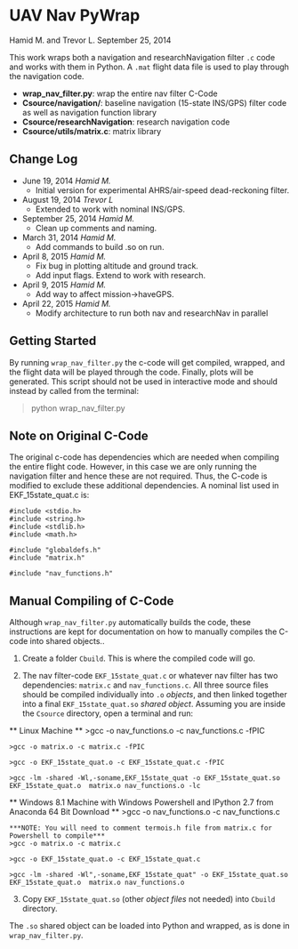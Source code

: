 # UAV Nav PyWrap
Hamid M. and Trevor L.
September 25, 2014

This work wraps both a navigation and researchNavigation filter `.c` code and works with them in Python.  A `.mat` flight data file is used to play through the navigation code.

* **wrap_nav_filter.py**: wrap the entire nav filter C-Code
* **Csource/navigation/**: baseline navigation (15-state INS/GPS) filter code as well as navigation function library
* **Csource/researchNavigation**: research navigation code
* **Csource/utils/matrix.c**: matrix library
 
## Change Log

* June 19, 2014      *Hamid M.* 
    - Initial version for experimental AHRS/air-speed dead-reckoning filter.
* August 19, 2014    *Trevor L* 
    - Extended to work with nominal INS/GPS.
* September 25, 2014 *Hamid M.* 
    - Clean up comments and naming.
* March 31, 2014     *Hamid M.* 
    - Add commands to build .so on run.
* April 8, 2015      *Hamid M.* 
    - Fix bug in plotting altitude and ground track.
    - Add input flags.  Extend to work with research.
* April 9, 2015      *Hamid M.* 
    - Add way to affect mission->haveGPS.
* April 22, 2015     *Hamid M.* 
    - Modify architecture to run both nav and researchNav in parallel

## Getting Started

By running `wrap_nav_filter.py` the c-code will get compiled, wrapped, and the flight data will be played through the code.  Finally, plots will be generated.  This script should not be used in interactive mode and should instead by called from the terminal:
>python wrap_nav_filter.py

## Note on Original C-Code
The original c-code has dependencies which are needed when compiling the entire flight code.  However, in this case we are only running the navigation filter and hence these are not required.  Thus, the C-code is modified to exclude these additional dependencies.  A nominal list used in EKF_15state_quat.c is:

    #include <stdio.h>
    #include <string.h>
    #include <stdlib.h>
    #include <math.h>

    #include "globaldefs.h"
    #include "matrix.h"

    #include "nav_functions.h"

## Manual Compiling of C-Code

Although `wrap_nav_filter.py` automatically builds the code, these instructions are kept for documentation on how to manually compiles the C-code into shared objects..

1. Create a folder `Cbuild`.  This is where the compiled code will go. 

2. The nav filter-code `EKF_15state_quat.c` or whatever nav filter has two dependencies: `matrix.c` and `nav_functions.c`.  All three source files should be compiled individually into `.o` *objects*, and then linked together into a final `EKF_15state_quat.so` *shared object*.  Assuming you are inside the `Csource` directory, open a terminal and run:
 
  ** Linux Machine ** 
    >gcc -o nav_functions.o -c nav_functions.c -fPIC
    
    >gcc -o matrix.o -c matrix.c -fPIC
      
    >gcc -o EKF_15state_quat.o -c EKF_15state_quat.c -fPIC

    >gcc -lm -shared -Wl,-soname,EKF_15state_quat -o EKF_15state_quat.so EKF_15state_quat.o  matrix.o nav_functions.o -lc

  ** Windows 8.1 Machine with Windows Powershell and IPython 2.7 from Anaconda 64 Bit Download **
    >gcc -o nav_functions.o -c nav_functions.c
    
    ***NOTE: You will need to comment termois.h file from matrix.c for Powershell to compile***
    >gcc -o matrix.o -c matrix.c
      
    >gcc -o EKF_15state_quat.o -c EKF_15state_quat.c

    >gcc -lm -shared -Wl",-soname,EKF_15state_quat" -o EKF_15state_quat.so EKF_15state_quat.o  matrix.o nav_functions.o

3. Copy `EKF_15state_quat.so` (other *object files* not needed) into `Cbuild` directory.

The `.so` shared object can be loaded into Python and wrapped, as is done in `wrap_nav_filter.py`.

